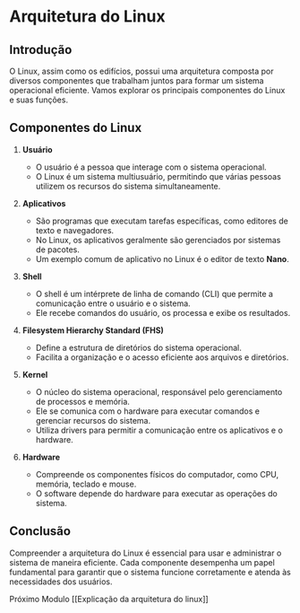 # Arquitetura do Linux

## Introdução
O Linux, assim como os edifícios, possui uma arquitetura composta por diversos componentes que trabalham juntos para formar um sistema operacional eficiente. Vamos explorar os principais componentes do Linux e suas funções.

## Componentes do Linux

1. **Usuário**
   - O usuário é a pessoa que interage com o sistema operacional.
   - O Linux é um sistema multiusuário, permitindo que várias pessoas utilizem os recursos do sistema simultaneamente.

2. **Aplicativos**
   - São programas que executam tarefas específicas, como editores de texto e navegadores.
   - No Linux, os aplicativos geralmente são gerenciados por sistemas de pacotes.
   - Um exemplo comum de aplicativo no Linux é o editor de texto **Nano**.

3. **Shell**
   - O shell é um intérprete de linha de comando (CLI) que permite a comunicação entre o usuário e o sistema.
   - Ele recebe comandos do usuário, os processa e exibe os resultados.

4. **Filesystem Hierarchy Standard (FHS)**
   - Define a estrutura de diretórios do sistema operacional.
   - Facilita a organização e o acesso eficiente aos arquivos e diretórios.

5. **Kernel**
   - O núcleo do sistema operacional, responsável pelo gerenciamento de processos e memória.
   - Ele se comunica com o hardware para executar comandos e gerenciar recursos do sistema.
   - Utiliza drivers para permitir a comunicação entre os aplicativos e o hardware.

6. **Hardware**
   - Compreende os componentes físicos do computador, como CPU, memória, teclado e mouse.
   - O software depende do hardware para executar as operações do sistema.

## Conclusão
Compreender a arquitetura do Linux é essencial para usar e administrar o sistema de maneira eficiente. Cada componente desempenha um papel fundamental para garantir que o sistema funcione corretamente e atenda às necessidades dos usuários.

Próximo Modulo [[Explicação da arquitetura do linux]]
